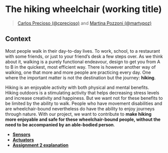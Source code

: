 # The hiking wheelchair (working title)

> [Carlos Precioso (@cprecioso)](https://github.com/cprecioso) and [Martina Pozzoni (@martypoz)](https://github.com/martypoz)

## Context

Most people walk in their day-to-day lives. To work, school, to a restaurant with some friends, or just to your friend’s desk a few steps over. As we think about it, walking is a purely functional endeavour, design to get you from A to B in the quickest, most efficient way. There is however another way of walking, one that more and more people are practicing every day. One where the important matter is not the destination but the journey: **hiking**.

Hiking is an enjoyable activity with both physical and mental benefits. Hiking outdoors is a stimulating activity that helps decreasing stress levels and increase creativity and happiness. But we want not for these benefits to be limited by the ability to walk. People who have movement disabilities and are wheelchair-bound nevertheless do have the ability to enjoy journeys through nature. With our project, we want to contribute to **make hiking more enjoyable and safe for these wheelchair-bound people, without the need to be accompanied by an able-bodied person**.

- [**Sensors**](./assignments/1/sensors.md)
- [**Actuators**](./assignments/2/actuators.md)
- [**Assignment 2 explanation**](./assignments/2/explanation.md)
